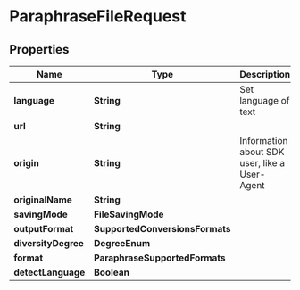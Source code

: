 

# ParaphraseFileRequest


## Properties

| Name | Type | Description | Notes |
|------------ | ------------- | ------------- | -------------|
|**language** | **String** | Set language of text |  |
|**url** | **String** |  |  [optional] |
|**origin** | **String** | Information about SDK user, like a User-Agent |  [optional] |
|**originalName** | **String** |  |  [optional] |
|**savingMode** | **FileSavingMode** |  |  [optional] |
|**outputFormat** | **SupportedConversionsFormats** |  |  |
|**diversityDegree** | **DegreeEnum** |  |  [optional] |
|**format** | **ParaphraseSupportedFormats** |  |  [optional] |
|**detectLanguage** | **Boolean** |  |  [optional] |



